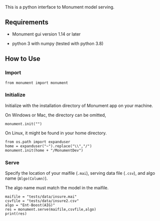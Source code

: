 This is a python interface to Monument model serving.

## Requirements

* Monument gui version 1.14 or later

* python 3 with numpy (tested with python 3.8)

## How to Use

### Import

```
from monument import monument
```

### Initialize

Initialize with the installation directory of Monument app on your machine.

On Windows or Mac, the directory can be omitted,

```
monument.init("")
```

On Linux, it might be found in your home directory.

```
from os.path import expanduser
home = expanduser("~").replace("\\","/")
monument.init(home + "/MonumentDev")
```

### Serve

Specify the location of your maifile (`.mai`), serving data file (`.csv`), and algo name (`Algo(Column)`).

The algo name must match the model in the maifile.

```
maifile = "tests/data/insure.mai"
csvfile = "tests/data/insure2.csv"
algo = "Ent-Boost(AIG)"
res = monument.serve(maifile,csvfile,algo)
print(res)
```
